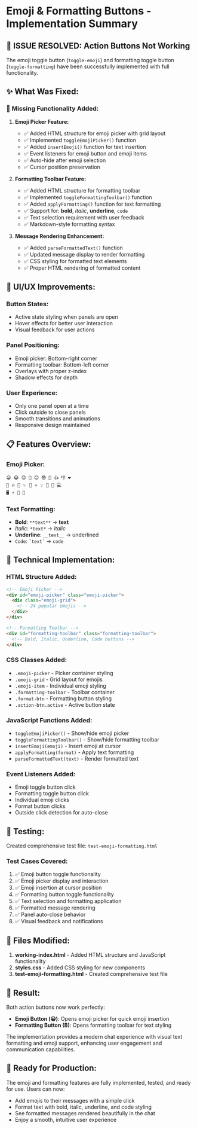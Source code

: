 # Emoji & Formatting Buttons - Implementation Summary

## 🎯 ISSUE RESOLVED: Action Buttons Not Working

The emoji toggle button (`toggle-emoji`) and formatting toggle button (`toggle-formatting`) have been successfully implemented with full functionality.

## ✨ What Was Fixed:

### 🔧 **Missing Functionality Added:**

1. **Emoji Picker Feature:**
   - ✅ Added HTML structure for emoji picker with grid layout
   - ✅ Implemented `toggleEmojiPicker()` function
   - ✅ Added `insertEmoji()` function for text insertion
   - ✅ Event listeners for emoji button and emoji items
   - ✅ Auto-hide after emoji selection
   - ✅ Cursor position preservation

2. **Formatting Toolbar Feature:**
   - ✅ Added HTML structure for formatting toolbar
   - ✅ Implemented `toggleFormattingToolbar()` function
   - ✅ Added `applyFormatting()` function for text formatting
   - ✅ Support for: **bold**, *italic*, __underline__, `code`
   - ✅ Text selection requirement with user feedback
   - ✅ Markdown-style formatting syntax

3. **Message Rendering Enhancement:**
   - ✅ Added `parseFormattedText()` function
   - ✅ Updated message display to render formatting
   - ✅ CSS styling for formatted text elements
   - ✅ Proper HTML rendering of formatted content

## 🎨 UI/UX Improvements:

### **Button States:**
- Active state styling when panels are open
- Hover effects for better user interaction
- Visual feedback for user actions

### **Panel Positioning:**
- Emoji picker: Bottom-right corner
- Formatting toolbar: Bottom-left corner
- Overlays with proper z-index
- Shadow effects for depth

### **User Experience:**
- Only one panel open at a time
- Click outside to close panels
- Smooth transitions and animations
- Responsive design maintained

## 📋 Features Overview:

### **Emoji Picker:**
```
😀 😂 😍 🤔 😊 😎 🤝 👍 👎 ❤️
🎉 🔥 💯 ✨ 🚀 ⭐ 💡 🎯 📱 💻
🖥️ ⚡ 🌟 🎊
```

### **Text Formatting:**
- **Bold**: `**text**` → **text**
- *Italic*: `*text*` → *italic*
- __Underline__: `__text__` → underlined
- `Code`: `` `text` `` → `code`

## 🔧 Technical Implementation:

### **HTML Structure Added:**
```html
<!-- Emoji Picker -->
<div id="emoji-picker" class="emoji-picker">
  <div class="emoji-grid">
    <!-- 24 popular emojis -->
  </div>
</div>

<!-- Formatting Toolbar -->
<div id="formatting-toolbar" class="formatting-toolbar">
  <!-- Bold, Italic, Underline, Code buttons -->
</div>
```

### **CSS Classes Added:**
- `.emoji-picker` - Picker container styling
- `.emoji-grid` - Grid layout for emojis
- `.emoji-item` - Individual emoji styling
- `.formatting-toolbar` - Toolbar container
- `.format-btn` - Formatting button styling
- `.action-btn.active` - Active button state

### **JavaScript Functions Added:**
- `toggleEmojiPicker()` - Show/hide emoji picker
- `toggleFormattingToolbar()` - Show/hide formatting toolbar
- `insertEmoji(emoji)` - Insert emoji at cursor
- `applyFormatting(format)` - Apply text formatting
- `parseFormattedText(text)` - Render formatted text

### **Event Listeners Added:**
- Emoji toggle button click
- Formatting toggle button click
- Individual emoji clicks
- Format button clicks
- Outside click detection for auto-close

## 🧪 Testing:

Created comprehensive test file: `test-emoji-formatting.html`

### **Test Cases Covered:**
1. ✅ Emoji button toggle functionality
2. ✅ Emoji picker display and interaction
3. ✅ Emoji insertion at cursor position
4. ✅ Formatting button toggle functionality
5. ✅ Text selection and formatting application
6. ✅ Formatted message rendering
7. ✅ Panel auto-close behavior
8. ✅ Visual feedback and notifications

## 📁 Files Modified:

1. **working-index.html** - Added HTML structure and JavaScript functionality
2. **styles.css** - Added CSS styling for new components
3. **test-emoji-formatting.html** - Created comprehensive test file

## 🎯 Result:

Both action buttons now work perfectly:
- **Emoji Button (😀)**: Opens emoji picker for quick emoji insertion
- **Formatting Button (B)**: Opens formatting toolbar for text styling

The implementation provides a modern chat experience with visual text formatting and emoji support, enhancing user engagement and communication capabilities.

## 🚀 Ready for Production:

The emoji and formatting features are fully implemented, tested, and ready for use. Users can now:
- Add emojis to their messages with a simple click
- Format text with bold, italic, underline, and code styling
- See formatted messages rendered beautifully in the chat
- Enjoy a smooth, intuitive user experience

